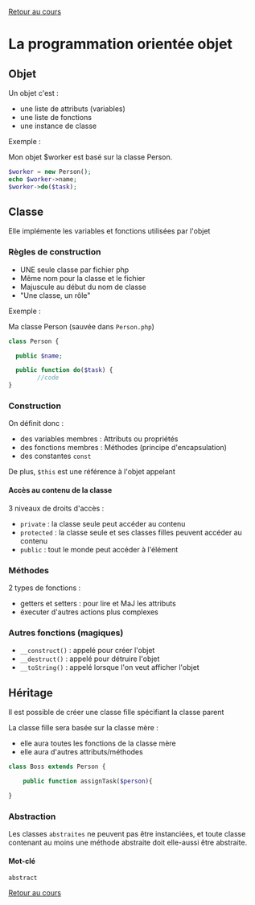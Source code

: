 [Retour au cours](../cours.md)

# La programmation orientée objet

## Objet

Un objet c'est :

* une liste de attributs (variables)
* une liste de fonctions
* une instance de classe

Exemple :

Mon objet $worker est basé sur la classe Person.

```php
$worker = new Person();
echo $worker->name;
$worker->do($task);
```

## Classe

Elle implémente les variables et fonctions utilisées par l'objet

### Règles de construction

* UNE seule classe par fichier php
* Même nom pour la classe et le fichier
* Majuscule au début du nom de classe
* "Une classe, un rôle"

Exemple :

Ma classe Person (sauvée dans `Person.php`)

```php
class Person {

  public $name;

  public function do($task) {
		//code
}
```

### Construction

On définit donc :

* des variables membres : Attributs ou propriétés
* des fonctions membres : Méthodes (principe d'encapsulation)
* des constantes `const`

De plus, `$this` est une référence à l'objet appelant

#### Accès au contenu de la classe

3 niveaux de droits d'accès :

* `private` : la classe seule peut accéder au contenu
* `protected` : la classe seule et ses classes filles peuvent accéder au contenu
* `public` : tout le monde peut accéder à l'élément

### Méthodes

2 types de fonctions :

* getters et setters : pour lire et MaJ les attributs
* éxecuter d'autres actions plus complexes

### Autres fonctions (magiques)

* `__construct()` : appelé pour créer l'objet
* `__destruct()` : appelé pour détruire l'objet
* `__toString()` : appelé lorsque l'on veut afficher l'objet

## Héritage

Il est possible de créer une classe fille spécifiant la classe parent

La classe fille sera basée sur la classe mère :

* elle aura toutes les fonctions de la classe mère
* elle aura d'autres attributs/méthodes

```php
class Boss extends Person {

	public function assignTask($person){

}
```

### Abstraction

Les classes `abstraites` ne peuvent pas être instanciées, et toute classe contenant au moins une méthode abstraite doit elle-aussi être abstraite.

#### Mot-clé

`abstract`

[Retour au cours](../cours.md)
